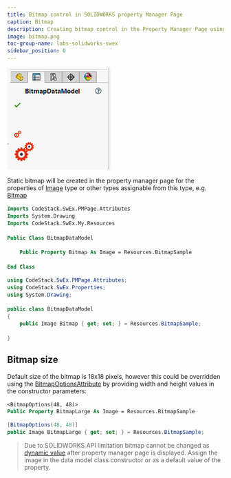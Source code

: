 ```yaml
---
title: Bitmap control in SOLIDWORKS property Manager Page
caption: Bitmap
description: Creating bitmap control in the Property Manager Page using SwEx.PMPage framework
image: bitmap.png
toc-group-name: labs-solidworks-swex
sidebar_position: 0
---
```

![Bitmap control](bitmap.png)

Static bitmap will be created in the property manager page for the properties of [Image](https://docs.microsoft.com/en-us/dotnet/api/system.drawing.image?view=netframework-4.8) type or other types assignable from this type, e.g. [Bitmap](https://docs.microsoft.com/en-us/dotnet/api/system.drawing.bitmap?view=netframework-4.8)

~~~vb
Imports CodeStack.SwEx.PMPage.Attributes
Imports System.Drawing
Imports CodeStack.SwEx.My.Resources

Public Class BitmapDataModel

    Public Property Bitmap As Image = Resources.BitmapSample

End Class
~~~


~~~cs
using CodeStack.SwEx.PMPage.Attributes;
using CodeStack.SwEx.Properties;
using System.Drawing;

public class BitmapDataModel
{
    public Image Bitmap { get; set; } = Resources.BitmapSample;

}
~~~

## Bitmap size

Default size of the bitmap is 18x18 pixels, however this could be overridden using the [BitmapOptionsAttribute](https://docs.codestack.net/swex/pmpage/html/T_CodeStack_SwEx_PMPage_Attributes_BitmapOptionsAttribute.htm) by providing width and height values in the constructor parameters:

~~~vb
<BitmapOptions(48, 48)>
Public Property BitmapLarge As Image = Resources.BitmapSample
~~~

~~~cs
[BitmapOptions(48, 48)]
public Image BitmapLarge { get; set; } = Resources.BitmapSample;
~~~

> Due to SOLIDWORKS API limitation bitmap cannot be changed as [dynamic value](/docs/codestack/labs/solidworks/swex/pmpage/controls/dynamic-values/) after property manager page is displayed. Assign the image in the data model class constructor or as a default value of the property.
